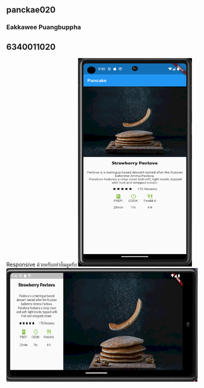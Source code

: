 ## panckae020
### Eakkawee Puangbuppha
## 6340011020
Responsive ด้วยครับอย่าลืมดูครับ
<img src="assset/images/portrait.PNG" width="300" height="550">  
<img src="assset/images/landscape.PNG" width="550" height="300">
